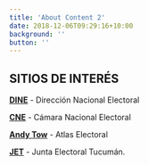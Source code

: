```yaml
---
title: 'About Content 2'
date: 2018-12-06T09:29:16+10:00
background: ''
button: ''
---
```


## SITIOS DE INTERÉS


[**DINE**](https://www.argentina.gob.ar/interior/dine/) - Dirección Nacional Electoral

[**CNE**](https://mapa2.electoral.gov.ar/descargas/) - Cámara Nacional Electoral 

[**Andy Tow**](https://www.andytow.com/blog/) - Atlas Electoral

[**JET**](http://www.electoraltucuman.gov.ar/) - Junta Electoral Tucumán. 


